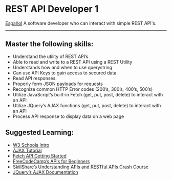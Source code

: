 # REST API Developer 1

[Español](https://lib.opencomplib.org/software-development/technologies/backend/api1.html#) A software developer who can interact with simple REST API's.

___

## [](https://lib.opencomplib.org/software-development/technologies/backend/api1.html#master-the-following-skills)Master the following skills:

-   Understand the utility of REST API’s
-   Able to read and write to a REST API using a REST Utility
-   Understands how and when to use querystring
-   Can use API Keys to gain access to secured data
-   Read API responses.
-   Properly form JSON payloads for requests
-   Recognize common HTTP Error codes (200’s, 300’s, 400’s, 500’s)
-   Utilize JavaScript’s built-in Fetch (get, put, post, delete) to interact with an API
-   Utilize JQuery’s AJAX functions (get, put, post, delete) to interact with an API
-   Process API response to display data on a web page

## [](https://lib.opencomplib.org/software-development/technologies/backend/api1.html#suggested-learning)Suggested Learning:

-   [W3 Schools Intro](https://www.w3schools.com/jquery/jquery_ajax_intro.asp)
-   [AJAX Tutorial](https://www.youtube.com/playlist?list=PL0eyrZgxdwhyeIDc3EA4XGsI9HoWLc6nF)
-   [Fetch API Getting Started](https://www.youtube.com/watch?v=uBR2wAvGces)
-   [FreeCodeCamp’s APIs for Beginners](https://www.freecodecamp.org/news/apis-for-beginners-full-course/)
-   [SkillShare’s Understanding APIs and RESTful APIs Crash Course](https://www.skillshare.com/classes/Understanding-APIs-and-RESTful-APIs-Crash-Course/1452001627?via=browse-rating-api-layout-grid)
-   [JQuery’s AJAX Documentation](https://api.jquery.com/category/ajax/)